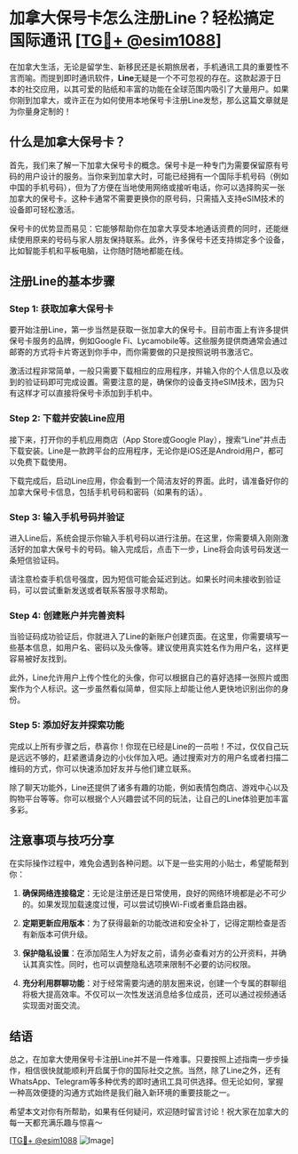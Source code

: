 # 加拿大保号卡怎么注册Line？轻松搞定国际通讯 [[TG💪+ @esim1088](https://t.me/s/esim1088)]

在加拿大生活，无论是留学生、新移民还是长期旅居者，手机通讯工具的重要性不言而喻。而提到即时通讯软件，**Line**无疑是一个不可忽视的存在。这款起源于日本的社交应用，以其可爱的贴纸和丰富的功能在全球范围内吸引了大量用户。如果你刚到加拿大，或许正在为如何使用本地保号卡注册Line发愁，那么这篇文章就是为你量身定制的！

## 什么是加拿大保号卡？

首先，我们来了解一下加拿大保号卡的概念。保号卡是一种专门为需要保留原有号码的用户设计的服务。当你来到加拿大时，可能已经拥有一个国际手机号码（例如中国的手机号码），但为了方便在当地使用网络或接听电话，你可以选择购买一张加拿大的保号卡。这种卡通常不需要更换你的原号码，只需插入支持eSIM技术的设备即可轻松激活。

保号卡的优势显而易见：它能够帮助你在加拿大享受本地通话资费的同时，还能继续使用原来的号码与家人朋友保持联系。此外，许多保号卡还支持绑定多个设备，比如智能手机和平板电脑，让你随时随地都能在线。

## 注册Line的基本步骤

### Step 1: 获取加拿大保号卡

要开始注册Line，第一步当然是获取一张加拿大的保号卡。目前市面上有许多提供保号卡服务的品牌，例如Google Fi、Lycamobile等。这些服务提供商通常会通过邮寄的方式将卡片寄送到你手中，而你需要做的只是按照说明书激活它。

激活过程非常简单，一般只需要下载相应的应用程序，并输入你的个人信息以及收到的验证码即可完成设置。需要注意的是，确保你的设备支持eSIM技术，因为只有这样才可以直接将保号卡添加到手机中。

### Step 2: 下载并安装Line应用

接下来，打开你的手机应用商店（App Store或Google Play），搜索“Line”并点击下载安装。Line是一款跨平台的应用程序，无论你是iOS还是Android用户，都可以免费下载使用。

下载完成后，启动Line应用，你会看到一个简洁友好的界面。此时，请准备好你的加拿大保号卡信息，包括手机号码和密码（如果有的话）。

### Step 3: 输入手机号码并验证

进入Line后，系统会提示你输入手机号码以进行注册。在这里，你需要填入刚刚激活好的加拿大保号卡的号码。输入完成后，点击下一步，Line将会向该号码发送一条短信验证码。

请注意检查手机信号强度，因为短信可能会延迟到达。如果长时间未接收到验证码，可以尝试重新发送或者联系客服寻求帮助。

### Step 4: 创建账户并完善资料

当验证码成功验证后，你就进入了Line的新账户创建页面。在这里，你需要填写一些基本信息，如用户名、密码以及头像等。建议使用真实姓名作为用户名，这样更容易被好友找到。

此外，Line允许用户上传个性化的头像，你可以根据自己的喜好选择一张照片或图案作为个人标识。这一步虽然看似简单，但实际上却能让他人更快地识别出你的身份。

### Step 5: 添加好友并探索功能

完成以上所有步骤之后，恭喜你！你现在已经是Line的一员啦！不过，仅仅自己玩是远远不够的，赶紧邀请身边的小伙伴加入吧。通过搜索对方的用户名或者扫描二维码的方式，你可以快速添加好友并与他们建立联系。

除了聊天功能外，Line还提供了诸多有趣的功能，例如表情包商店、游戏中心以及购物平台等等。你可以根据个人兴趣尝试不同的玩法，让自己的Line体验更加丰富多彩。

## 注意事项与技巧分享

在实际操作过程中，难免会遇到各种问题。以下是一些实用的小贴士，希望能帮到你：

1. **确保网络连接稳定**：无论是注册还是日常使用，良好的网络环境都是必不可少的。如果发现加载速度过慢，可以尝试切换Wi-Fi或者重启路由器。

2. **定期更新应用版本**：为了获得最新的功能改进和安全补丁，记得定期检查是否有新版本可供升级。

3. **保护隐私设置**：在添加陌生人为好友之前，请务必查看对方的公开资料，并确认其真实性。同时，也可以调整隐私选项来限制不必要的访问权限。

4. **充分利用群聊功能**：对于经常需要沟通的朋友圈来说，创建一个专属的群聊组将极大提高效率。不仅可以一次性发送消息给多位成员，还可以通过视频通话实现面对面交流。

## 结语

总之，在加拿大使用保号卡注册Line并不是一件难事。只要按照上述指南一步步操作，相信很快就能顺利开启属于你的国际社交之旅。当然，除了Line之外，还有WhatsApp、Telegram等多种优秀的即时通讯工具可供选择。但无论如何，掌握一种高效便捷的沟通方式始终是我们融入新环境的重要技能之一。

希望本文对你有所帮助，如果有任何疑问，欢迎随时留言讨论！祝大家在加拿大的每一天都充满乐趣与惊喜～

[[TG💪+ @esim1088](https://t.me/s/esim1088) ![Image](https://i.postimg.cc/4NQfJmqS/Snipaste-2025-05-13-00-14-12.png)]